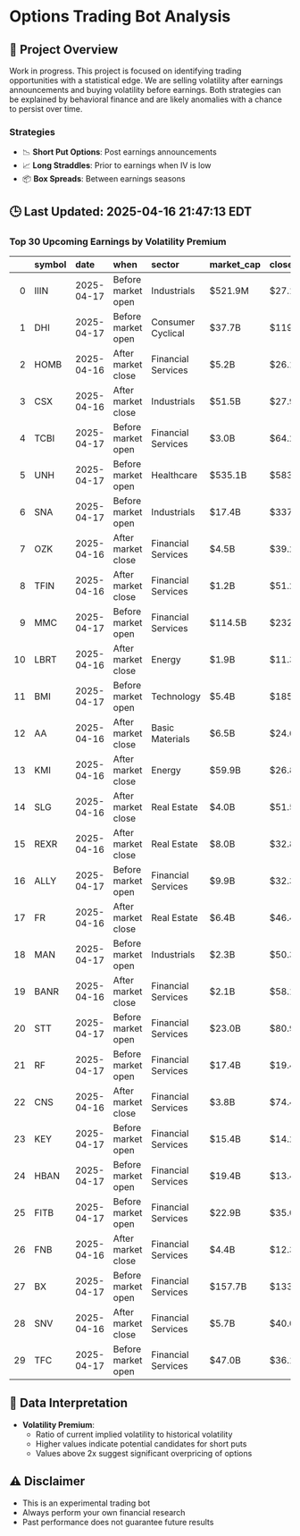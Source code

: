 # Options Trading Bot Analysis

## 🚀 Project Overview
Work in progress. This project is focused on identifying trading opportunities with a statistical edge.
We are selling volatility after earnings announcements and buying volatility before earnings.
Both strategies can be explained by behavioral finance and are likely anomalies with a chance to persist over time.

### Strategies
- 📉 **Short Put Options**: Post earnings announcements
- 📈 **Long Straddles**: Prior to earnings when IV is low
- 📦 **Box Spreads**: Between earnings seasons

## 🕒 Last Updated: 2025-04-16 21:47:13 EDT

### Top 30 Upcoming Earnings by Volatility Premium

|    | symbol   | date       | when               | sector             | market_cap   | close   | hv_current   | iv_current   | vol_premium   |
|---:|:---------|:-----------|:-------------------|:-------------------|:-------------|:--------|:-------------|:-------------|:--------------|
|  0 | IIIN     | 2025-04-17 | Before market open | Industrials        | $521.9M      | $27.16  | 42.56%       | 58.02%       | 1.36x         |
|  1 | DHI      | 2025-04-17 | Before market open | Consumer Cyclical  | $37.7B       | $119.81 | 40.94%       | 46.75%       | 1.14x         |
|  2 | HOMB     | 2025-04-16 | After market close | Financial Services | $5.2B        | $26.10  | 41.70%       | 47.29%       | 1.13x         |
|  3 | CSX      | 2025-04-16 | After market close | Industrials        | $51.5B       | $27.90  | 36.46%       | 39.55%       | 1.08x         |
|  4 | TCBI     | 2025-04-17 | Before market open | Financial Services | $3.0B        | $64.21  | 52.04%       | 54.79%       | 1.05x         |
|  5 | UNH      | 2025-04-17 | Before market open | Healthcare         | $535.1B      | $583.59 | 29.11%       | 30.56%       | 1.05x         |
|  6 | SNA      | 2025-04-17 | Before market open | Industrials        | $17.4B       | $337.07 | 35.58%       | 35.01%       | 0.98x         |
|  7 | OZK      | 2025-04-16 | After market close | Financial Services | $4.5B        | $39.24  | 50.75%       | 49.83%       | 0.98x         |
|  8 | TFIN     | 2025-04-16 | After market close | Financial Services | $1.2B        | $51.20  | 61.33%       | 58.83%       | 0.96x         |
|  9 | MMC      | 2025-04-17 | Before market open | Financial Services | $114.5B      | $232.36 | 27.16%       | 25.76%       | 0.95x         |
| 10 | LBRT     | 2025-04-16 | After market close | Energy             | $1.9B        | $11.39  | 100.16%      | 94.81%       | 0.95x         |
| 11 | BMI      | 2025-04-17 | Before market open | Technology         | $5.4B        | $185.81 | 43.44%       | 39.37%       | 0.91x         |
| 12 | AA       | 2025-04-16 | After market close | Basic Materials    | $6.5B        | $24.68  | 81.27%       | 73.32%       | 0.90x         |
| 13 | KMI      | 2025-04-16 | After market close | Energy             | $59.9B       | $26.80  | 37.69%       | 33.82%       | 0.90x         |
| 14 | SLG      | 2025-04-16 | After market close | Real Estate        | $4.0B        | $51.50  | 54.80%       | 48.89%       | 0.89x         |
| 15 | REXR     | 2025-04-16 | After market close | Real Estate        | $8.0B        | $32.82  | 49.21%       | 43.85%       | 0.89x         |
| 16 | ALLY     | 2025-04-17 | Before market open | Financial Services | $9.9B        | $32.33  | 55.53%       | 48.41%       | 0.87x         |
| 17 | FR       | 2025-04-16 | After market close | Real Estate        | $6.4B        | $46.47  | 45.22%       | 38.52%       | 0.85x         |
| 18 | MAN      | 2025-04-17 | Before market open | Industrials        | $2.3B        | $50.34  | 49.23%       | 41.22%       | 0.84x         |
| 19 | BANR     | 2025-04-16 | After market close | Financial Services | $2.1B        | $58.12  | 41.51%       | 34.60%       | 0.83x         |
| 20 | STT      | 2025-04-17 | Before market open | Financial Services | $23.0B       | $80.91  | 49.64%       | 39.75%       | 0.80x         |
| 21 | RF       | 2025-04-17 | Before market open | Financial Services | $17.4B       | $19.43  | 51.75%       | 41.40%       | 0.80x         |
| 22 | CNS      | 2025-04-16 | After market close | Financial Services | $3.8B        | $74.44  | 47.92%       | 37.64%       | 0.79x         |
| 23 | KEY      | 2025-04-17 | Before market open | Financial Services | $15.4B       | $14.25  | 57.18%       | 43.08%       | 0.75x         |
| 24 | HBAN     | 2025-04-17 | Before market open | Financial Services | $19.4B       | $13.40  | 57.06%       | 42.56%       | 0.75x         |
| 25 | FITB     | 2025-04-17 | Before market open | Financial Services | $22.9B       | $35.07  | 49.88%       | 37.04%       | 0.74x         |
| 26 | FNB      | 2025-04-16 | After market close | Financial Services | $4.4B        | $12.31  | 54.60%       | 39.51%       | 0.72x         |
| 27 | BX       | 2025-04-17 | Before market open | Financial Services | $157.7B      | $133.54 | 69.07%       | 49.46%       | 0.72x         |
| 28 | SNV      | 2025-04-16 | After market close | Financial Services | $5.7B        | $40.05  | 70.19%       | 49.60%       | 0.71x         |
| 29 | TFC      | 2025-04-17 | Before market open | Financial Services | $47.0B       | $36.18  | 53.81%       | 37.21%       | 0.69x         |

## 📝 Data Interpretation

- **Volatility Premium**: 
  - Ratio of current implied volatility to historical volatility
  - Higher values indicate potential candidates for short puts
  - Values above 2x suggest significant overpricing of options

## ⚠️ Disclaimer
- This is an experimental trading bot
- Always perform your own financial research
- Past performance does not guarantee future results
